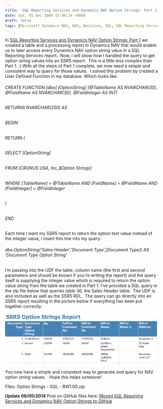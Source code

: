 ```yaml
---
title: 'SQL Reporting Services and Dynamics NAV Option Strings: Part 2'
date: Sat, 05 Dec 2009 15:09:34 +0000
draft: false
tags: [Microsoft Dynamics NAV, NAV, Navision, SQL, SQL Reporting Services, SSRS]
---
```


In [SQL Reporting Services and Dynamics NAV Option Strings: Part 1](/sql-reporting-services-and-dynamics-nav-option-strings-part-1/)
we created a table and a processing report in Dynamics NAV that would enable us to later access every Dynamics NAV option string value in a SQL Reporting Services report.  Now, I will show how I handled the query to get option string values into an SSRS report.  This is a little less complex than Part 1. :) With all the steps of Part 1 complete, we now need a simple and consistent way to query for those values.  I solved this problem by created a User Defined Function in my database. Which looks like:

###### CREATE FUNCTION \[dbo\].\[OptionString\] (@TableName AS NVARCHAR(30), @FieldName AS NVARCHAR(30), @FieldInteger AS INT)

###### RETURNS NVARCHAR(250) AS

###### BEGIN

###### RETURN (

###### SELECT \[OptionString\]

###### FROM \[CRONUS USA, Inc_$Option Strings\]

###### WHERE \[TableName\] = @TableName AND \[FieldName\] = @FieldName AND \[FieldInteger\] = @FieldInteger

###### )

###### END

Each time I want my SSRS report to return the option text value instead of the integer value, I insert this line into my query:

###### dbo.OptionString('Sales Header','Document Type',\[Document Type\]) AS 'Document Type Option String'

I’m passing into the UDF the table, column name (the first and second parameters and should be known if you're writing the report) and the query itself is supplying the integer value which is required to return the option value string from the table we created in Part 1. I’ve provided a SQL query in the zip file below that queries table 36, the Sales Header table.  The UDF is also included as well as the SSRS RDL.  The query can go directly into an SSRS report resulting in the picture below if everything has been put together correctly: 

![Screenshot12_5_20092_34_03PM.png](/images/2009/12/screenshot12_5_20092_34_03pm.png) 

You now have a simple and consistent way to generate and query for NAV option string values.   Hope this helps someone! 

Files: Option Strings - SQL - BW1.00.zip 

**Update 06/05/2014** Post on GitHub files here: [Moved SQL Reporting Services and Dynamics NAV Option Strings to GitHub](/moved-sql-reporting-services-and-dynamics-nav-option-strings-to-github/)